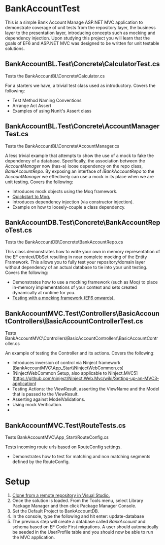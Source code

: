 # BankAccountTest
This is a simple Bank Account Manage ASP.NET MVC application to demonstrate coverage of unit tests from the repository layer, the business layer to the presentation layer, introducing concepts such as mocking and dependency injection.  Upon studying this project you will learn that the goals of EF6 and ASP.NET MVC was designed to be written for unit testable solutions.

BankAccountBL.Test\Concrete\CalculatorTest.cs
---------------------------------------------
Tests the BankAccountBL\Concrete\Calculator.cs

For a starters we have, a trivial test class used as introductory. Covers the following:
* Test Method Naming Conventions
* Arrange Act Assert
* Examples of using Nunit's Assert class

BankAccountBL.Test\Concrete\AccountManagerTest.cs
---------------------------------------------
Tests the BankAccountBL\Concrete\AccountManager.cs

A less trivial example that attempts to show the use of a mock to fake the dependency of a database. Specifically, the association between the *AccountManager* now (has-a) loose dependency on the repo class, *BankAccountRepo*. By exposing an interface of *IBankAccountRepo* to the *AccountManager* we effectively can use a mock in its place when we are unit testing. Covers the following:

* Introduces mock objects using the Moq framework.
* [Quickstart to Moq.](https://github.com/Moq/moq4/wiki/Quickstart)
* Introduces dependency injection (via constructor injection).
* Example on how to loosely-couple a class dependency.

BankAccountDB.Test\Concrete\BankAccountRepoTest.cs
---------------------------------------------
Tests the BankAccountDB\Concrete\BankAccountRepo.cs

This class demonstrates how to write your own in memory representation of the EF context/DbSet<T> resulting in near complete mocking of the Entity Framework. This allows you to fully test your repository/domain layer without dependency of an actual database to tie into your unit testing. Covers the following:
* Demonstrates how to use a mocking framework (such as Moq) to place in-memory implementations of your context and sets created dynamically at runtime for you.
* [Testing with a mocking framework (EF6 onwards).](https://msdn.microsoft.com/en-us/data/dn314429.aspx)

BankAccountMVC.Test\Controllers\BasicAccountControllers\BasicAccountControllerTest.cs
---------------------------------------------
Tests BankAccountMVC\Controllers\BasicAccountControllers\BasicAccountController.cs

An example of testing the Controller and its actions. Covers the following:
* Introduces inversion of control via Ninject framework (BankAccountMVC\App_Start\NinjectWebCommon.cs)
* [NinjectWebCommon Setup, also applicable to Ninject.MVC5] (https://github.com/ninject/Ninject.Web.Mvc/wiki/Setting-up-an-MVC3-application)
* Testing Actions: the ViewResult, asserting the ViewName and the Model that is passed to the ViewResult.
* Asserting against ModelValidations.
* Using mock Verification.
* 

BankAccountMVC.Test\RouteTests.cs
---------------------------------------------
Tests BankAccountMVC\App_Start\RouteConfig.cs

Tests incoming route urls based on RouteConfig settings.
* Demonstrates how to test for matching and non matching segments defined by the RouteConfig.

# Setup
1. [Clone from a remote repository in Visual Studio.](https://msdn.microsoft.com/en-us/library/hh850445.aspx#remote)
2. Once the solution is loaded. From the Tools menu, select Library Package Manager and then click Package Manager Console.
3. Set the Default Project to BankAccountDB. 
4. In the console, type the following and hit enter: update-database
5. The previous step will create a database called *BankAccount* and schema based on EF Code First migrations. A user should automatically be seeded in the UserProfile table and you should now be able to run the MVC application.
